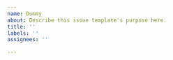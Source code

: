 ```yaml
---
name: Dummy
about: Describe this issue template's purpose here.
title: ''
labels: ''
assignees: ''

---
```



